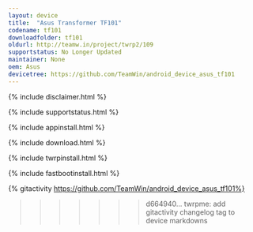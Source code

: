 ```yaml
---
layout: device
title:  "Asus Transformer TF101"
codename: tf101
downloadfolder: tf101
oldurl: http://teamw.in/project/twrp2/109
supportstatus: No Longer Updated
maintainer: None
oem: Asus
devicetree: https://github.com/TeamWin/android_device_asus_tf101
---
```


{% include disclaimer.html %}

{% include supportstatus.html %}

{% include appinstall.html %}

{% include download.html %}

{% include twrpinstall.html %}

{% include fastbootinstall.html %}

{% gitactivity  https://github.com/TeamWin/android_device_asus_tf101%}
>>>>>>> d664940... twrpme: add gitactivity changelog tag to device markdowns
